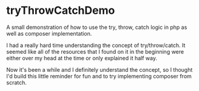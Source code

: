 tryThrowCatchDemo
=================

A small demonstration of how to use the try, throw, catch logic in php as well as composer implementation. 

I had a really hard time understanding the concept of try/throw/catch. It seemed like all of the resources that I found on it in the beginning were either over my head at the time or only explained it half way. 

Now it's been a while and I definitely understand the concept, so I thought I'd build this little reminder for fun and to try implementing composer from scratch.
